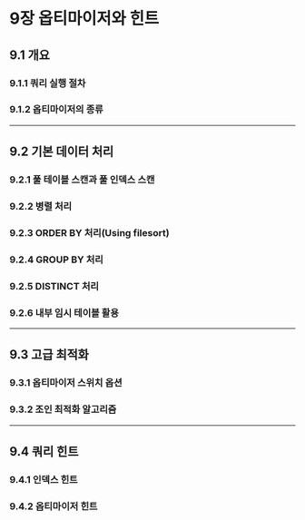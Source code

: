# 9장 옵티마이저와 힌트

## 9.1 개요

### 9.1.1 쿼리 실행 절차

### 9.1.2 옵티마이저의 종류

---
## 9.2 기본 데이터 처리

### 9.2.1 풀 테이블 스캔과 풀 인덱스 스캔

### 9.2.2 병렬 처리

### 9.2.3 ORDER BY 처리(Using filesort)

### 9.2.4 GROUP BY 처리

### 9.2.5 DISTINCT 처리

### 9.2.6 내부 임시 테이블 활용

---
## 9.3 고급 최적화

### 9.3.1 옵티마이저 스위치 옵션

### 9.3.2 조인 최적화 알고리즘

---
## 9.4 쿼리 힌트

### 9.4.1 인덱스 힌트

### 9.4.2 옵티마이저 힌트